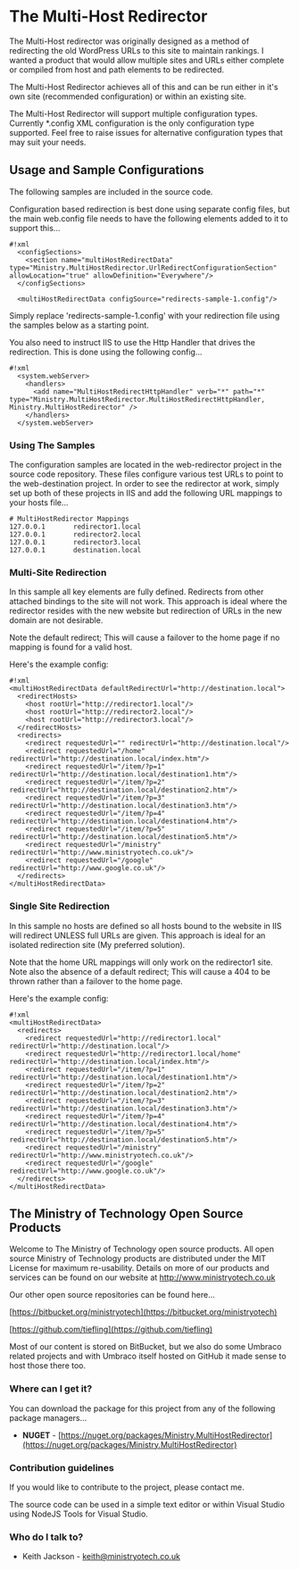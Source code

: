 # The Multi-Host Redirector #

The Multi-Host redirector was originally designed as a method of redirecting the old WordPress URLs to this site to maintain rankings. I wanted a product that would allow multiple sites and URLs either complete or compiled from host and path elements to be redirected.

The Multi-Host Redirector achieves all of this and can be run either in it's own site (recommended configuration) or within an existing site.

The Multi-Host Redirector will support multiple configuration types. Currently *.config XML configuration is the only configuration type supported. Feel free to raise issues for alternative configuration types that may suit your needs.

## Usage and Sample Configurations ##

The following samples are included in the source code.

Configuration based redirection is best done using separate config files, but the main web.config file needs to have the following elements added to it to support this...

```
#!xml
  <configSections>
    <section name="multiHostRedirectData" type="Ministry.MultiHostRedirector.UrlRedirectConfigurationSection" allowLocation="true" allowDefinition="Everywhere"/>
  </configSections>

  <multiHostRedirectData configSource="redirects-sample-1.config"/>
```

Simply replace 'redirects-sample-1.config' with your redirection file using the samples below as a starting point.

You also need to instruct IIS to use the Http Handler that drives the redirection. This is done using the following config...

```
#!xml
  <system.webServer>
    <handlers>
      <add name="MultiHostRedirectHttpHandler" verb="*" path="*" type="Ministry.MultiHostRedirector.MultiHostRedirectHttpHandler, Ministry.MultiHostRedirector" />
    </handlers>    
  </system.webServer>
```

### Using The Samples ###

The configuration samples are located in the web-redirector project in the source code repository. These files configure various test URLs to point to the web-destination project. In order to see the redirector at work, simply set up both of these projects in IIS and add the following URL mappings to your hosts file...

```
# MultiHostRedirector Mappings
127.0.0.1 		redirector1.local
127.0.0.1 		redirector2.local
127.0.0.1 		redirector3.local
127.0.0.1 		destination.local
```

### Multi-Site Redirection ###

In this sample all key elements are fully defined. Redirects from other attached bindings to the site will not work.
This approach is ideal where the redirector resides with the new website but redirection of URLs in the new domain are not desirable.
  
Note the default redirect; This will cause a failover to the home page if no mapping is found for a valid host.

Here's the example config:

```
#!xml
<multiHostRedirectData defaultRedirectUrl="http://destination.local">
  <redirectHosts>
    <host rootUrl="http://redirector1.local"/>
    <host rootUrl="http://redirector2.local"/>
    <host rootUrl="http://redirector3.local"/>
  </redirectHosts>
  <redirects>
    <redirect requestedUrl="" redirectUrl="http://destination.local"/>
    <redirect requestedUrl="/home" redirectUrl="http://destination.local/index.htm"/>
    <redirect requestedUrl="/item/?p=1" redirectUrl="http://destination.local/destination1.htm"/>
    <redirect requestedUrl="/item/?p=2" redirectUrl="http://destination.local/destination2.htm"/>
    <redirect requestedUrl="/item/?p=3" redirectUrl="http://destination.local/destination3.htm"/>
    <redirect requestedUrl="/item/?p=4" redirectUrl="http://destination.local/destination4.htm"/>
    <redirect requestedUrl="/item/?p=5" redirectUrl="http://destination.local/destination5.htm"/>
    <redirect requestedUrl="/ministry" redirectUrl="http://www.ministryotech.co.uk"/>
    <redirect requestedUrl="/google" redirectUrl="http://www.google.co.uk"/>
  </redirects>
</multiHostRedirectData>
```

### Single Site Redirection ###

In this sample no hosts are defined so all hosts bound to the website in IIS will redirect UNLESS full URLs are given.
This approach is ideal for an isolated redirection site (My preferred solution).
  
Note that the home URL mappings will only work on the redirector1 site. 
Note also the absence of a default redirect; This will cause a 404 to be thrown rather than a failover to the home page.

Here's the example config:

```
#!xml
<multiHostRedirectData>
  <redirects>
    <redirect requestedUrl="http://redirector1.local" redirectUrl="http://destination.local"/>
    <redirect requestedUrl="http://redirector1.local/home" redirectUrl="http://destination.local/index.htm"/>
    <redirect requestedUrl="/item/?p=1" redirectUrl="http://destination.local/destination1.htm"/>
    <redirect requestedUrl="/item/?p=2" redirectUrl="http://destination.local/destination2.htm"/>
    <redirect requestedUrl="/item/?p=3" redirectUrl="http://destination.local/destination3.htm"/>
    <redirect requestedUrl="/item/?p=4" redirectUrl="http://destination.local/destination4.htm"/>
    <redirect requestedUrl="/item/?p=5" redirectUrl="http://destination.local/destination5.htm"/>
    <redirect requestedUrl="/ministry" redirectUrl="http://www.ministryotech.co.uk"/>
    <redirect requestedUrl="/google" redirectUrl="http://www.google.co.uk"/>
  </redirects>
</multiHostRedirectData>
```

## The Ministry of Technology Open Source Products ##
Welcome to The Ministry of Technology open source products. All open source Ministry of Technology products are distributed under the MIT License for maximum re-usability. Details on more of our products and services can be found on our website at http://www.ministryotech.co.uk

Our other open source repositories can be found here...

[https://bitbucket.org/ministryotech](https://bitbucket.org/ministryotech)

[https://github.com/tiefling](https://github.com/tiefling)

Most of our content is stored on BitBucket, but we also do some Umbraco related projects and with Umbraco itself hosted on GitHub it made sense to host those there too.

### Where can I get it? ###
You can download the package for this project from any of the following package managers...

- **NUGET** - [https://nuget.org/packages/Ministry.MultiHostRedirector](https://nuget.org/packages/Ministry.MultiHostRedirector)

### Contribution guidelines ###
If you would like to contribute to the project, please contact me.

The source code can be used in a simple text editor or within Visual Studio using NodeJS Tools for Visual Studio.

### Who do I talk to? ###
* Keith Jackson - keith@ministryotech.co.uk